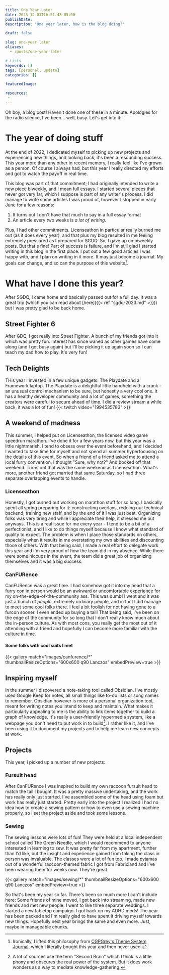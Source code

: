 ```yaml
---
title: One Year Later
date: 2023-12-03T16:51:48-05:00
publishDate:
description: 'One year later, how is the blog doing?'

draft: false

slug: one-year-later
aliases:
  - /posts/one-year-later

# Lists
keywords: []
tags: [personal, update]
categories: []

featuredImage:

resources:
 - 
---
```

Oh boy, a blog post! Haven't done one of these in a minute. Apologies for the radio silence, I've been... well, busy. Let's get into it:
# The year of doing stuff
At the end of 2022, I dedicated myself to picking up new projects and experiencing new things, and looking back, it's been a resounding success. This year more than any other in recent memory, I really feel like I've grown as a person. Of course I always had, but this year I really directed my efforts and got to watch the payoff in real time.

This blog was part of that commitment; I had originally intended to write a new piece biweekly, and I mean full essays. I started several pieces that never got very far, which I suppose is part of any writer's process. I did manage to write some articles I was proud of, however I stopped in early June for a few reasons:
1. It turns out I don't have that much to say in a full essay format
2. An article every two weeks is _a lot of writing_.

Plus, I had other commitments. Licenseathon in particular really burned me out (as it does every year), and that plus my blog resulted in me feeling extremely pressured as I prepared for SGDQ. So, I gave up on biweekly posts. But that's fine! Part of success is failure, and I'm still glad I started writing in this blog in the first place. I put out a few good articles I was happy with, and I plan on writing in it more. It may just become a journal. My goals can change, and so can the purpose of this website[^1].

# What have I done this year?
After SGDQ, I came home and basically passed out for a full day. It was a great trip (which you can read about [here]({{< ref "sgdq-2023.md" >}})) but I was pretty glad to be back home.
## Street Fighter 6
After GDQ, I got really into Street Fighter. A bunch of my friends got into it which was pretty fun. Interest has since waned as other games have come along (and I got busy again) but I'll be picking it up again soon so I can teach my dad how to play. It's very fun!
## Tech Delights
THis year I invested in a few unique gadgets: The Playdate and a Framework laptop. The Playdate is a delightful little handheld with a crank - an unusual control mechanism to be sure, but honestly a very cool one. It has a healthy developer community and a lot of games, something the creators were careful to secure ahead of time. I did a review stream a while back, it was a lot of fun!
{{< twitch video="1994535783" >}}
## A weekend of madness
This summer, I helped put on Licenseathon, the licensed video game speedrun marathon. I've done it for a few years now, but this year was a little nightmarish. I tend to obsess over the event beforehand, and I decided I wanted to take time for myself and not spend all summer hyperfocusing on the details of this event. So when a friend of a friend asked me to attend a local furry convention, I thought "Sure, why not?" And booked off that weekend. Turns out that was the same weekend as Licenseathon. What's more, another friend got married that same Saturday, so I had three separate overlapping events to handle.
### Licenseathon
Honestly, I got burned out working on marathon stuff for so long. I basically spent all spring preparing for it: constructing overlays, redoing our technical backend, training new staff, and by the end of it I was just beat. Organizing folks was very tiring and while I appreciate their help, it stressed me out anyways. This is a real issue for me every year - I tend to be a bit of a perfectionist, and I like to do things myself because I know what standard of quality to expect. The problem is when I place those standards on others, especially when it results in me overstating my own abilities and discounting those of others. With that being said, I made a real effort to delegate work this year and I'm very proud of how the team did in my absence. While there were some hiccups in the event, the team did a great job of organizing themselves and it was a big success.
### CanFURence
CanFURence was a great time. I had somehow got it into my head that a furry con in person would be an awkward or uncomfortable experience for my on-the-edge-of-the-community ass. This was dumb! I went and it was just a bunch of _people_, extremely ordinary people, and in fact I did manage to meet some cool folks there. I feel a bit foolish for not having gone to a furcon sooner. I even ended up buying a tail!
That being said, I've been on the edge of the community for so long that I don't really know much about the in-person culture. As with most cons, you really get the most out of it attending with a friend and hopefully I can become more familiar with the culture in time.

#### Some folks with cool suits I met
{{< gallery match="images/canfurence/*" thumbnailResizeOptions="600x600 q90 Lanczos" embedPreview=true >}}

## Inspiring myself
In the summer I discovered a note-taking tool called Obsidian. I've mostly used Google Keep for notes, all small things like to-do lists or song names to remember. Obsidian however is more of a personal organization tool, meant for writing notes you intend to keep and maintain. What makes it particularly appealing to me is the ability to link items together to build a graph of knowledge. It's really a user-friendly hypermedia system, like a webpage you don't need to put work in to build[^2]. I rather like it, and I've been using it to document my projects and to help me learn new concepts at work.
## Projects
This year, I picked up a number of new projects:
### Fursuit head
After CanFURence I was inspired to build my own raccoon fursuit head to match the tail I bought. It was a pretty massive undertaking, and the work has really only just started. I've assembled some of the head using foam but work has really just started. Pretty early into the project I realized I had no idea how to create a sewing pattern or how to even use a sewing machine properly, so I set the project aside and took some lessons.
### Sewing 
The sewing lessons were lots of fun! They were held at a local independent school called The Green Needle, which I would recommend to anyone interested in learning to sew. It was pretty far from my apartment, further than I'd like, but the insight and experience gained from taking the class in person was invaluable. The classes were a lot of fun too. I made pyjamas out of a wonderful raccoon-themed fabric I got from Fabricland and I've been wearing them for weeks now. They're great.

{{< gallery match="images/sewing/*" thumbnailResizeOptions="600x600 q90 Lanczos" embedPreview=true >}}

So that's been my year so far. There's been so much more I can't include here: Some friends of mine moved, I got back into streaming, made new friends and met new people. I went to like three separate weddings. I started a new tabletop campaign. I got back on my ADHD meds! The year has been packed and I'm really glad to have spent it driving myself towards new things. Hopefully next year brings the same and even more. Just, maybe in manageable chunks.

[^1]: Ironically, I lifted this philosophy from [CGPGrey's Theme System Journal](https://www.youtube.com/watch?v=fSwpe8r50_o), which I literally bought this year and then never used.
[^2]: A lot of sources use the term "Second Brain" which I think is a little phony and obscures the real power of the system. But it does work wonders as a way to mediate knowledge-gathering.